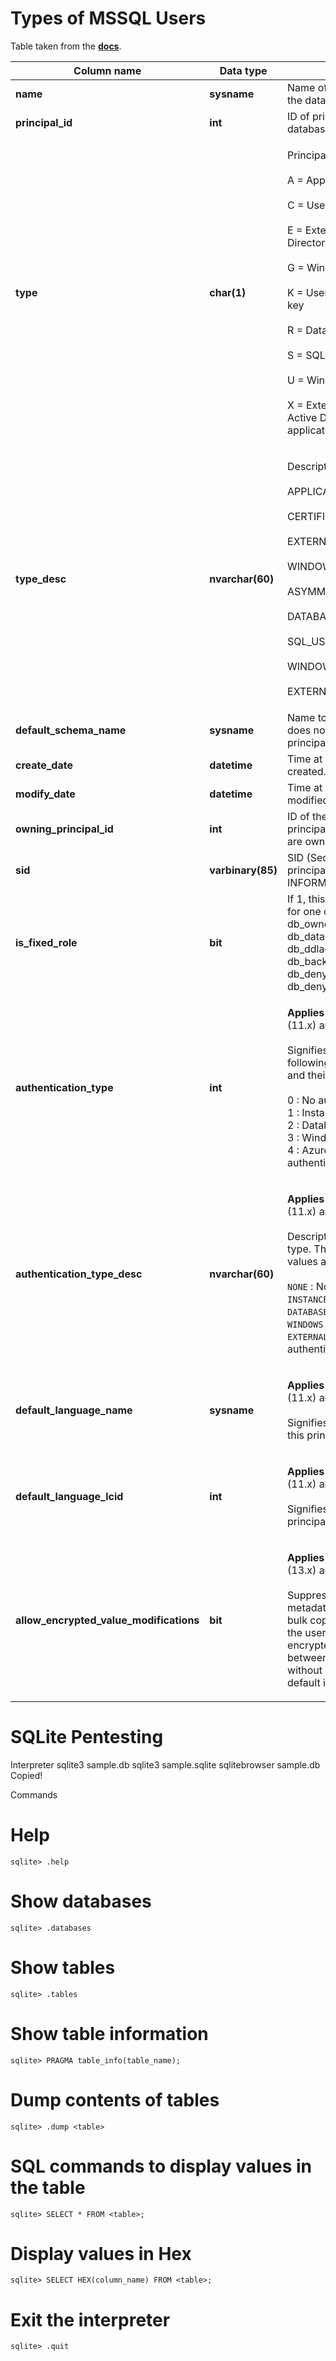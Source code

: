 # Types of MSSQL Users

Table taken from the [**docs**](https://learn.microsoft.com/en-us/sql/relational-databases/system-catalog-views/sys-database-principals-transact-sql?view=sql-server-ver16).

| Column name                                | Data type         | Description                                                                                                                                                                                                                                                                                                                                                                                                                                            |
| ------------------------------------------ | ----------------- | ------------------------------------------------------------------------------------------------------------------------------------------------------------------------------------------------------------------------------------------------------------------------------------------------------------------------------------------------------------------------------------------------------------------------------------------------------ |
| **name**                                   | **sysname**       | Name of principal, unique within the database.                                                                                                                                                                                                                                                                                                                                                                                                         |
| **principal\_id**                          | **int**           | ID of principal, unique within the database.                                                                                                                                                                                                                                                                                                                                                                                                           |
| **type**                                   | **char(1)**       | <p>Principal type:<br><br>A = Application role<br><br>C = User mapped to a certificate<br><br>E = External user from Azure Active Directory<br><br>G = Windows group<br><br>K = User mapped to an asymmetric key<br><br>R = Database role<br><br>S = SQL user<br><br>U = Windows user<br><br>X = External group from Azure Active Directory group or applications</p>                                                                                  |
| **type\_desc**                             | **nvarchar(60)**  | <p>Description of principal type.<br><br>APPLICATION_ROLE<br><br>CERTIFICATE_MAPPED_USER<br><br>EXTERNAL_USER<br><br>WINDOWS_GROUP<br><br>ASYMMETRIC_KEY_MAPPED_USER<br><br>DATABASE_ROLE<br><br>SQL_USER<br><br>WINDOWS_USER<br><br>EXTERNAL_GROUPS</p>                                                                                                                                                                                               |
| **default\_schema\_name**                  | **sysname**       | Name to be used when SQL name does not specify a schema. Null for principals not of type S, U, or A.                                                                                                                                                                                                                                                                                                                                                   |
| **create\_date**                           | **datetime**      | Time at which the principal was created.                                                                                                                                                                                                                                                                                                                                                                                                               |
| **modify\_date**                           | **datetime**      | Time at which the principal was last modified.                                                                                                                                                                                                                                                                                                                                                                                                         |
| **owning\_principal\_id**                  | **int**           | ID of the principal that owns this principal. All fixed Database Roles are owned by **dbo** by default.                                                                                                                                                                                                                                                                                                                                                |
| **sid**                                    | **varbinary(85)** | SID (Security Identifier) of the principal. NULL for SYS and INFORMATION SCHEMAS.                                                                                                                                                                                                                                                                                                                                                                      |
| **is\_fixed\_role**                        | **bit**           | If 1, this row represents an entry for one of the fixed database roles: db\_owner, db\_accessadmin, db\_datareader, db\_datawriter, db\_ddladmin, db\_securityadmin, db\_backupoperator, db\_denydatareader, db\_denydatawriter.                                                                                                                                                                                                                       |
| **authentication\_type**                   | **int**           | <p><strong>Applies to</strong>: SQL Server 2012 (11.x) and later.<br><br>Signifies authentication type. The following are the possible values and their descriptions.<br><br>0 : No authentication<br>1 : Instance authentication<br>2 : Database authentication<br>3 : Windows authentication<br>4 : Azure Active Directory authentication</p>                                                                                                        |
| **authentication\_type\_desc**             | **nvarchar(60)**  | <p><strong>Applies to</strong>: SQL Server 2012 (11.x) and later.<br><br>Description of the authentication type. The following are the possible values and their descriptions.<br><br><code>NONE</code> : No authentication<br><code>INSTANCE</code> : Instance authentication<br><code>DATABASE</code> : Database authentication<br><code>WINDOWS</code> : Windows authentication<br><code>EXTERNAL</code>: Azure Active Directory authentication</p> |
| **default\_language\_name**                | **sysname**       | <p><strong>Applies to</strong>: SQL Server 2012 (11.x) and later.<br><br>Signifies the default language for this principal.</p>                                                                                                                                                                                                                                                                                                                        |
| **default\_language\_lcid**                | **int**           | <p><strong>Applies to</strong>: SQL Server 2012 (11.x) and later.<br><br>Signifies the default LCID for this principal.</p>                                                                                                                                                                                                                                                                                                                            |
| **allow\_encrypted\_value\_modifications** | **bit**           | <p><strong>Applies to</strong>: SQL Server 2016 (13.x) and later, SQL Database.<br><br>Suppresses cryptographic metadata checks on the server in bulk copy operations. This enables the user to bulk copy data encrypted using Always Encrypted, between tables or databases, without decrypting the data. The default is OFF.</p>                                                                                                                     |

# SQLite Pentesting
Interpreter
sqlite3 sample.db
sqlite3 sample.sqlite
sqlitebrowser sample.db
Copied!

Commands
# Help
```
sqlite> .help
```
# Show databases
```
sqlite> .databases
```
# Show tables
```
sqlite> .tables
```
# Show table information
```
sqlite> PRAGMA table_info(table_name);
```
# Dump contents of tables
```
sqlite> .dump <table>
```
# SQL commands to display values in the table
```
sqlite> SELECT * FROM <table>;
```
# Display values in Hex
```
sqlite> SELECT HEX(column_name) FROM <table>;
```
# Exit the interpreter
```
sqlite> .quit
```
